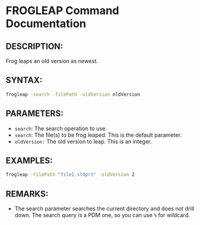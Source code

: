 # FROGLEAP Command Documentation

## DESCRIPTION:
Frog leaps an old version as newest. 

## SYNTAX:
```bash
frogleap -search -filePath -oldVersion oldVersion
```
## PARAMETERS:
- `search`: The search operation to use.
- `search`: The file(s) to be frog leaped. This is the default parameter.
- `oldVersion:` The old version to leap. This is an integer.

## EXAMPLES:
``` bash
frogleap -filePath "file1.sldprt" -oldVersion 2
```
## REMARKS:
- The search parameter searches the current directory and does not drill down. The search query is a PDM one, so you can use `%` for wildcard.